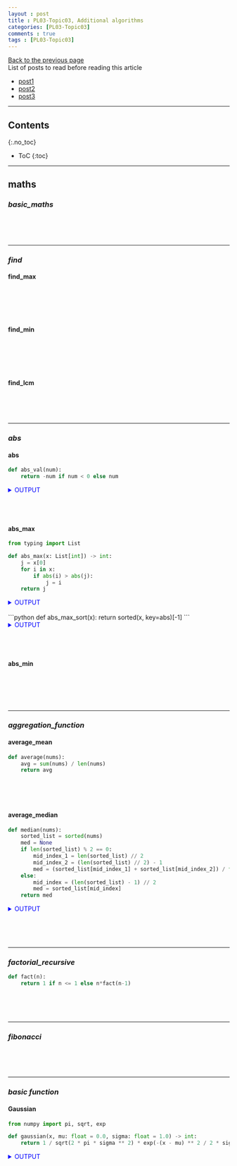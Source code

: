 ```yaml
---
layout : post
title : PL03-Topic03, Additional algorithms
categories: [PL03-Topic03]
comments : true
tags : [PL03-Topic03]
---
```

[Back to the previous page](https://userdyk-github.github.io/pl03/PL03-Algorithm.html) <br>
List of posts to read before reading this article
- <a href='https://userdyk-github.github.io/'>post1</a>
- <a href='https://userdyk-github.github.io/'>post2</a>
- <a href='https://userdyk-github.github.io/'>post3</a>

---

## Contents
{:.no_toc}

* ToC
{:toc}

<hr class="division1">

## **maths**

### ***basic_maths***

<br><br><br>

---




### ***find***

#### find_max

```python
```

<br><br><br>


#### find_min

```python
```

<br><br><br>

#### find_lcm

<br><br><br>

---

### ***abs***

#### abs

```python
def abs_val(num):
    return -num if num < 0 else num
```
<details markdown="1">
<summary class='jb-small' style="color:blue">OUTPUT</summary>
<hr class='division3'>
```
>>> abs_val(-5)
5
>>> abs_val(0)
0
```
<hr class='division3'>
</details>
<br><br><br>

#### abs_max

```python
from typing import List

def abs_max(x: List[int]) -> int:
    j = x[0]
    for i in x:
        if abs(i) > abs(j):
            j = i
    return j
```
<details markdown="1">
<summary class='jb-small' style="color:blue">OUTPUT</summary>
<hr class='division3'>
```
>>> abs_max([0,5,1,11])
11
>>> abs_max([3,-10,-2])
-10
```
<hr class='division3'>
</details>
<br>
```python
def abs_max_sort(x):
    return sorted(x, key=abs)[-1]
```
<details markdown="1">
<summary class='jb-small' style="color:blue">OUTPUT</summary>
<hr class='division3'>
```
>>> abs_max_sort([0,5,1,11])
11
>>> abs_max_sort([3,-10,-2])
-10
```
<hr class='division3'>
</details>
<br><br><br>

#### abs_min

```python
```

<br><br><br>

---

### ***aggregation_function***

#### average_mean

```python
def average(nums):
    avg = sum(nums) / len(nums)
    return avg
```

<br><br><br>

#### average_median

```python
def median(nums):
    sorted_list = sorted(nums)
    med = None
    if len(sorted_list) % 2 == 0:
        mid_index_1 = len(sorted_list) // 2
        mid_index_2 = (len(sorted_list) // 2) - 1
        med = (sorted_list[mid_index_1] + sorted_list[mid_index_2]) / float(2)
    else:
        mid_index = (len(sorted_list) - 1) // 2
        med = sorted_list[mid_index]
    return med
```

<details markdown="1">
<summary class='jb-small' style="color:blue">OUTPUT</summary>
<hr class='division3'>
```
>>> median([0])
0
>>> median([4,1,3,2])
2.5
```
<hr class='division3'>
</details>

<br><br><br>

---

### ***factorial_recursive***

```python
def fact(n):
    return 1 if n <= 1 else n*fact(n-1)
```

<br><br><br>

---

### ***fibonacci***

<br><br><br>

---

### ***basic function***

#### Gaussian

```python
from numpy import pi, sqrt, exp

def gaussian(x, mu: float = 0.0, sigma: float = 1.0) -> int:
    return 1 / sqrt(2 * pi * sigma ** 2) * exp(-(x - mu) ** 2 / 2 * sigma ** 2)
```
<details markdown="1">
<summary class='jb-small' style="color:blue">OUTPUT</summary>
<hr class='division3'>
```
>>> gaussian(1)
0.24197072451914337
  
>>> gaussian(24)
3.342714441794458e-126
Supports NumPy Arrays
Use numpy.meshgrid with this to generate gaussian blur on images.
>>> import numpy as np
>>> x = np.arange(15)
>>> gaussian(x)
array([3.98942280e-01, 2.41970725e-01, 5.39909665e-02, 4.43184841e-03,
       1.33830226e-04, 1.48671951e-06, 6.07588285e-09, 9.13472041e-12,
       5.05227108e-15, 1.02797736e-18, 7.69459863e-23, 2.11881925e-27,
       2.14638374e-32, 7.99882776e-38, 1.09660656e-43])
           
>>> gaussian(15)
5.530709549844416e-50

>>> gaussian(10**234) # doctest: +IGNORE_EXCEPTION_DETAIL
Traceback (most recent call last):
    ...
OverflowError: (34, 'Result too large')

>>> gaussian(10**-326)
0.3989422804014327

>>> gaussian(2523, mu=234234, sigma=3425)
0.0
```
<hr class='division3'>
</details>

<br><br><br>

#### softmax

```python
def softmax(vector):
    exponentVector = np.exp(vector)
    sumOfExponents = np.sum(exponentVector)
    softmax_vector = exponentVector / sumOfExponents
    return softmax_vector
```
<details markdown="1">
<summary class='jb-small' style="color:blue">OUTPUT</summary>
<hr class='division3'>
```
>>> np.ceil(np.sum(softmax([1,2,3,4])))
1.0

>>> vec = np.array([5,5])
>>> softmax(vec)
array([0.5, 0.5])

>>> softmax([0])
array([1.])
```
<hr class='division3'>
</details>

<br><br><br>

---

### **derivative**

#### simpson_rule

```python
```

<br><br><br>

#### trapezoidal_rule

```python
```

<br><br><br>

<hr class="division1">

List of posts followed by this article
- [post1](https://userdyk-github.github.io/)
- <a href='https://userdyk-github.github.io/'>post2</a>
- <a href='https://userdyk-github.github.io/'>post3</a>

---

Reference
- <a href='https://github.com/TheAlgorithms/Python' target="_blank">TheAlgorithms</a>
- <a href='https://userdyk-github.github.io/'>post3</a>

---

<details markdown="1">
<summary class='jb-small' style="color:blue">OUTPUT</summary>
<hr class='division3'>
```

```
<hr class='division3'>
</details>

